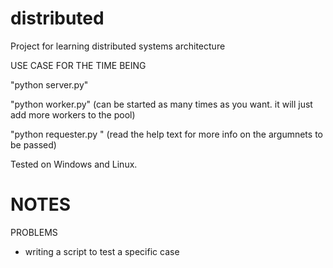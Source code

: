 distributed
=======

Project for learning distributed systems architecture

USE CASE FOR THE TIME BEING

"python server.py"

"python worker.py" (can be started as many times as you want. it will just add more workers to the pool)

"python requester.py <arguments>" (read the help text for more info on the argumnets to be passed)

Tested on Windows and Linux. 


NOTES
=====

PROBLEMS
- writing a script to test a specific case





